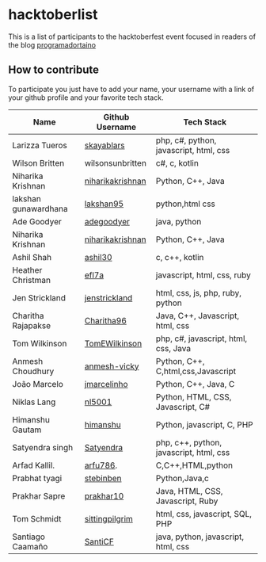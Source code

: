 ﻿# hacktoberlist

This is a list of participants to the hacktoberfest event focused in readers of the blog [programadortaino](https://www.programadortaino.com)

## How to contribute
To participate you just have to add your name, your username with a link of your github profile and your favorite tech stack.

Name              | Github Username                                | Tech Stack  
----------------- | ---------------------------------------------- | -------------
Larizza Tueros    | [skayablars](https://github.com/skayablars)    | php, c#, python, javascript, html, css
Wilson Britten    | wilsonsunbritten                               | c#, c, kotlin
Niharika Krishnan | [niharikakrishnan](https://github.com/niharikakrishnan) | Python, C++, Java
lakshan gunawardhana | [lakshan95](https://github.com/lakshan95/)| python,html css
Ade Goodyer       | [adegoodyer](https://github.com/adegoodyer)    | java, python
Niharika Krishnan | [niharikakrishnan](https://github.com/niharikakrishnan) | Python, C++, Java 
Ashil Shah        | [ashil30](https://github.com/ashil30)          | c, c++, kotlin
Heather Christman | [efl7a](https://github.com/efl7a)              | javascript, html, css, ruby
Jen Strickland    | [jenstrickland](https://github.com/jenstrickland)| html, css, js, php, ruby, python
Charitha Rajapakse| [Charitha96](https://github.com/Charitha96)    | Java, C++, Javascript, html, css
Tom Wilkinson     | [TomEWilkinson](https://github.com/TomEWilkinson/) | php, c#, javascript, html, css, Java
Anmesh Choudhury | [anmesh-vicky](https://github.com/anmesh-vicky) | Python, C++, C,html,css,Javascript
João Marcelo | [jmarcelinho](https://github.com/jmarcelinho) | Python, C++, Java, C
Niklas Lang       | [nl5001](https://github.com/nl5001)            | Python, HTML, CSS, Javascript, C#
Himanshu Gautam | [himanshu](https://github.com/himanshu81494) | Python, javascript, C, PHP
Satyendra singh   | [Satyendra](https://github.com/satysingh87) | php, c++, python, javascript, html, css
Arfad Kallil.     | [arfu786](https://github.com/arfu786).   |C,C++,HTML,python
Prabhat tyagi     |[stebinben](https://github.com/stebinben)    |Python,Java,c
Prakhar Sapre     | [prakhar10](https://github.com/prakhar10)   | Java, HTML, CSS, Javascript, Ruby
Tom Schmidt | [sittingpilgrim](https://github.com/sittingpilgrim) | html, css, javascript, SQL, PHP
Santiago Caamaño  | [SantiCF](https://github.com/SantiCF)          |  java, python, javascript, html, css
